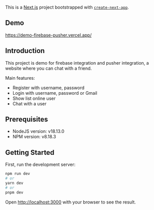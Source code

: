 This is a [Next.js](https://nextjs.org/) project bootstrapped with [`create-next-app`](https://github.com/vercel/next.js/tree/canary/packages/create-next-app).

## Demo

https://demo-firebase-pusher.vercel.app/

## Introduction

This project is demo for firebase integration and pusher integration, a website where you can chat with a friend.

Main features:

- Register with username, password
- Login with username, password or Gmail
- Show list online user
- Chat with a user

## Prerequisites

- NodeJS version: v18.13.0
- NPM version: v8.18.3

## Getting Started

First, run the development server:

```bash
npm run dev
# or
yarn dev
# or
pnpm dev
```

Open [http://localhost:3000](http://localhost:3000) with your browser to see the result.
